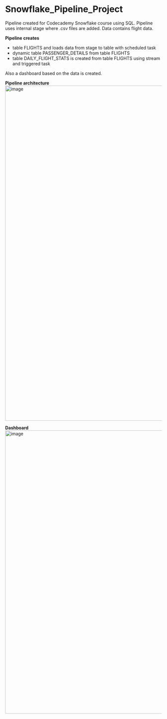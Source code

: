 # Snowflake_Pipeline_Project

Pipeline created for Codecademy Snowflake course using SQL. Pipeline uses internal stage where .csv files are added. Data contains flight data.

**Pipeline creates**
- table FLIGHTS and loads data from stage to table with scheduled task 
- dynamic table PASSENGER_DETAILS from table FLIGHTS
- table DAILY_FLIGHT_STATS is created from table FLIGHTS using stream and triggered task

Also a dashboard based on the data is created.

**Pipeline architecture**
<img width="1910" height="1073" alt="image" src="https://github.com/user-attachments/assets/0d0de537-eac8-4a83-a54e-5212b94c90bf" />

**Dashboard**
<img width="1903" height="907" alt="image" src="https://github.com/user-attachments/assets/896132ee-9cd1-477c-8d71-76054fad20a8" />
